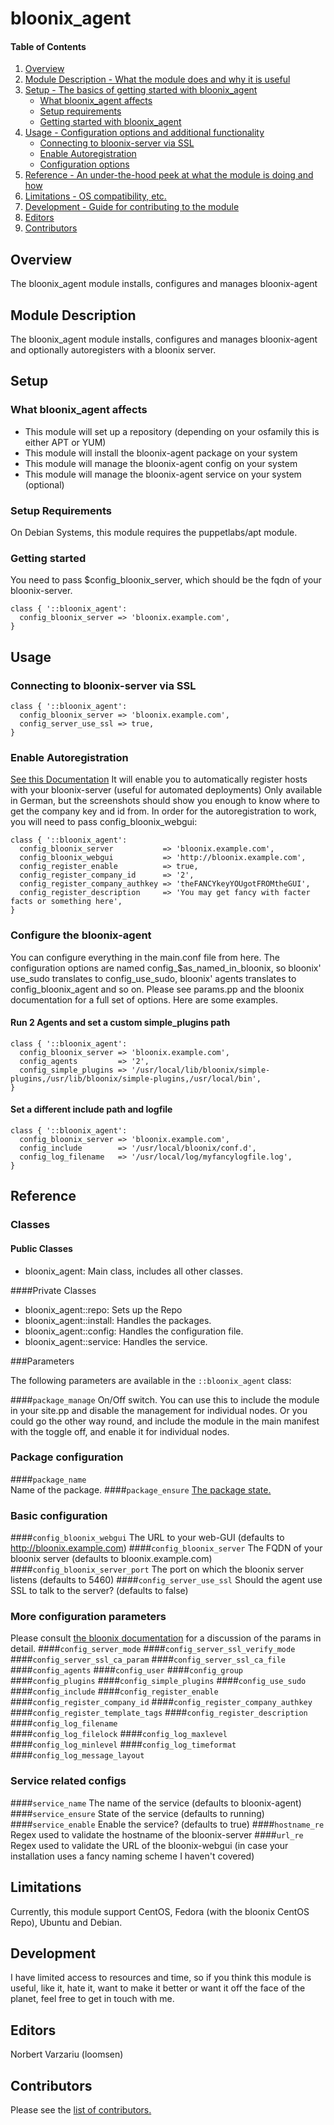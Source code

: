 # bloonix_agent

#### Table of Contents

1. [Overview](#overview)
2. [Module Description - What the module does and why it is useful](#module-description)
3. [Setup - The basics of getting started with bloonix_agent](#setup)
    * [What bloonix_agent affects](#what-bloonix_agent-affects)
    * [Setup requirements](#setup-requirements)
    * [Getting started with bloonix_agent](#getting-started)
4. [Usage - Configuration options and additional functionality](#usage)
    * [Connecting to bloonix-server via SSL](#connecting-to-bloonix-server-via-ssl)
    * [Enable Autoregistration](#enable-autoregistration)
    * [Configuration options](#configure-the-bloonix-agent)
5. [Reference - An under-the-hood peek at what the module is doing and how](#reference)
5. [Limitations - OS compatibility, etc.](#limitations)
6. [Development - Guide for contributing to the module](#development)
7. [Editors](#editors)
8. [Contributors](#contributors)

## Overview

The bloonix_agent module installs, configures and manages bloonix-agent

## Module Description
The bloonix_agent module installs, configures and manages bloonix-agent 
and optionally autoregisters with a bloonix server.

## Setup

### What bloonix_agent affects

* This module will set up a repository (depending on your osfamily this is either APT or YUM)
* This module will install the bloonix-agent package on your system
* This module will manage the bloonix-agent config on your system
* This module will manage the bloonix-agent service on your system (optional)

### Setup Requirements

On Debian Systems, this module requires the puppetlabs/apt module.


### Getting started

You need to pass $config_bloonix_server, which should be the fqdn of your
bloonix-server.

```puppet
class { '::bloonix_agent':
  config_bloonix_server => 'bloonix.example.com',
}
```

## Usage

### Connecting to bloonix-server via SSL

```puppet
class { '::bloonix_agent':
  config_bloonix_server => 'bloonix.example.com',
  config_server_use_ssl => true,
}
```
### Enable Autoregistration
[See this Documentation](https://bloonix.org/de/docs/howtos/howto-automated-host-registration.html)
It will enable you to automatically register hosts with your bloonix-server (useful for automated deployments)
Only available in German, but the screenshots should show you enough to know where
to get the company key and id from. In order for the autoregistration to work, you
will need to pass config_bloonix_webgui:

```puppet
class { '::bloonix_agent':
  config_bloonix_server           => 'bloonix.example.com',
  config_bloonix_webgui           => 'http://bloonix.example.com',
  config_register_enable          => true,
  config_register_company_id      => '2',
  config_register_company_authkey => 'theFANCYkeyYOUgotFROMtheGUI',
  config_register_description     => 'You may get fancy with facter facts or something here',
}
```

### Configure the bloonix-agent
You can configure everything in the main.conf file from here. The configuration options are named
config_$as_named_in_bloonix, so bloonix' use_sudo translates to config_use_sudo, bloonix' agents translates to 
config_bloonix_agent and so on. 
Please see params.pp and the bloonix documentation for a full set of options. Here are some examples.

#### Run 2 Agents and set a custom simple_plugins path
```puppet
class { '::bloonix_agent':
  config_bloonix_server => 'bloonix.example.com',
  config_agents         => '2',
  config_simple_plugins => '/usr/local/lib/bloonix/simple-plugins,/usr/lib/bloonix/simple-plugins,/usr/local/bin',
}
```

#### Set a different include path and logfile
```puppet
class { '::bloonix_agent':
  config_bloonix_server => 'bloonix.example.com',
  config_include        => '/usr/local/bloonix/conf.d',
  config_log_filename   => '/usr/local/log/myfancylogfile.log',
}
```
## Reference

### Classes

#### Public Classes
* bloonix_agent: Main class, includes all other classes.

####Private Classes

* bloonix_agent::repo: Sets up the Repo
* bloonix_agent::install: Handles the packages.
* bloonix_agent::config: Handles the configuration file.
* bloonix_agent::service: Handles the service.

###Parameters

The following parameters are available in the `::bloonix_agent` class:

####`package_manage` 
On/Off switch. You can use this to include the module in your site.pp and disable the management for individual nodes.
Or you could go the other way round, and include the module in the main manifest with the toggle off, and enable it for individual nodes.

### Package configuration
####`package_name`                 
Name of the package.
####`package_ensure`
[The package state.](https://docs.puppetlabs.com/references/latest/type.html#package-attribute-ensure)

### Basic configuration 
####`config_bloonix_webgui`
The URL to your web-GUI (defaults to http://bloonix.example.com)
####`config_bloonix_server`
The FQDN of your bloonix server (defaults to bloonix.example.com)
####`config_bloonix_server_port`
The port on which the bloonix server listens (defaults to 5460)
####`config_server_use_ssl` 
Should the agent use SSL to talk to the server? (defaults to false)

### More configuration parameters
Please consult [the bloonix documentation](https://bloonix.org/de/docs/configuration/bloonix-agent.html) for a discussion of the params in detail.
####`config_server_mode`
####`config_server_ssl_verify_mode` 
####`config_server_ssl_ca_param`
####`config_server_ssl_ca_file` 
####`config_agents`
####`config_user`
####`config_group`
####`config_plugins`
####`config_simple_plugins`
####`config_use_sudo`
####`config_include`
####`config_register_enable`
####`config_register_company_id`
####`config_register_company_authkey`
####`config_register_template_tags`
####`config_register_description`
####`config_log_filename`  
####`config_log_filelock`
####`config_log_maxlevel`
####`config_log_minlevel`
####`config_log_timeformat`
####`config_log_message_layout`

### Service related configs
####`service_name`
The name of the service (defaults to bloonix-agent)
####`service_ensure`
State of the service (defaults to running)
####`service_enable`
Enable the service? (defaults to true)
####`hostname_re`
Regex used to validate the hostname of the bloonix-server
####`url_re`
Regex used to validate the URL of the bloonix-webgui (in case your installation uses a fancy naming scheme I haven't covered)

## Limitations
Currently, this module support CentOS, Fedora (with the bloonix CentOS Repo), Ubuntu and Debian.

## Development
I have limited access to resources and time, so if you think this module is useful, like it, hate it, want to make it better or
want it off the face of the planet, feel free to get in touch with me.

## Editors
Norbert Varzariu (loomsen)

## Contributors
Please see the [list of contributors.](https://github.com/loomsen/puppet-bloonix_agent/graphs/contributors)

